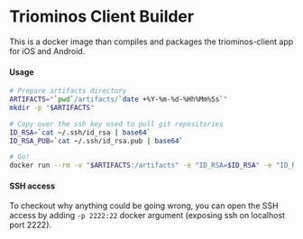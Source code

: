 # Triominos Client Builder

This is a docker image than compiles and packages the triominos-client app for iOS and Android.

#### Usage

```sh
# Prepare artifacts directory
ARTIFACTS="`pwd`/artifacts/`date +%Y-%m-%d-%Hh%Mm%Ss`"
mkdir -p "$ARTIFACTS"

# Copy over the ssh key used to pull git repositories
ID_RSA=`cat ~/.ssh/id_rsa | base64`
ID_RSA_PUB=`cat ~/.ssh/id_rsa.pub | base64`

# Go!
docker run --rm -v "$ARTIFACTS:/artifacts" -e "ID_RSA=$ID_RSA" -e "ID_RSA_PUB=$ID_RSA_PUB" jeko/triominos-client-builder
```

#### SSH access

To checkout why anything could be going wrong, you can open the SSH access by adding `-p 2222:22` docker argument (exposing ssh on localhost port 2222).


